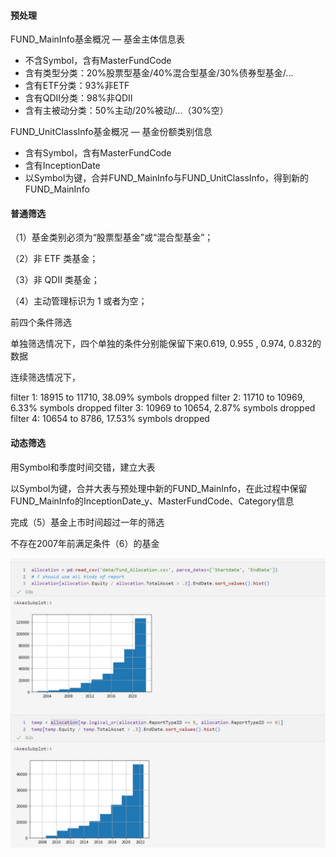#### 预处理

FUND_MainInfo基金概况 — 基金主体信息表

* 不含Symbol，含有MasterFundCode
* 含有类型分类：20%股票型基金/40%混合型基金/30%债券型基金/...
* 含有ETF分类：93%非ETF
* 含有QDII分类：98%非QDII
* 含有主被动分类：50%主动/20%被动/...（30%空）

FUND_UnitClassInfo基金概况 — 基金份额类别信息

* 含有Symbol，含有MasterFundCode
* 含有InceptionDate
* 以Symbol为键，合并FUND_MainInfo与FUND_UnitClassInfo，得到新的FUND_MainInfo

#### 普通筛选

（1）基金类别必须为“股票型基金”或“混合型基金”；

（2）非 ETF 类基金；

（3）非 QDII 类基金；

（4）主动管理标识为 1 或者为空；

前四个条件筛选

单独筛选情况下，四个单独的条件分别能保留下来0.619, 0.955 , 0.974, 0.832的数据

连续筛选情况下，

filter 1: 18915 to 11710, 38.09% symbols dropped
filter 2: 11710 to 10969, 6.33% symbols dropped
filter 3: 10969 to 10654, 2.87% symbols dropped
filter 4: 10654 to 8786, 17.53% symbols dropped

#### 动态筛选

用Symbol和季度时间交错，建立大表

以Symbol为键，合并大表与预处理中新的FUND_MainInfo，在此过程中保留FUND_MainInfo的InceptionDate_y、MasterFundCode、Category信息

完成（5）基金上市时间超过一年的筛选

不存在2007年前满足条件（6）的基金

![1664183264776](image/README/1664183264776.png)
